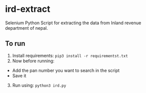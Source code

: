# ird-extract
Selenium Python Script for extracting the data from Inland revenue department of nepal.

## To run
1. Install requirements: `pip3 install -r requirementst.txt`
2. Now before running:
  - Add the pan number you want to search in the script
  - Save it
3. Run using: `python3 ird.py`
